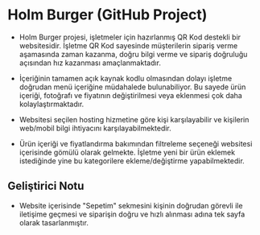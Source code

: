 # Holm Burger (GitHub Project)

- Holm Burger projesi, işletmeler için hazırlanmış QR Kod destekli bir websitesidir. İşletme QR Kod sayesinde müşterilerin sipariş verme aşamasında zaman kazanma, doğru bilgi verme ve sipariş doğruluğu açısından hız kazanması amaçlanmaktadır.

- İçeriğinin tamamen açık kaynak kodlu olmasından dolayı işletme doğrudan menü içeriğine müdahalede bulunabiliyor. Bu sayede ürün içeriği, fotoğrafı ve fiyatının değiştirilmesi veya eklenmesi çok daha kolaylaştırmaktadır.

- Websitesi seçilen hosting hizmetine göre kişi karşılayabilir ve kişilerin web/mobil bilgi ihtiyacını karşılayabilmektedir.

- Ürün içeriği ve fiyatlandırma bakımından filtreleme seçeneği websitesi içerisinde gömülü olarak gelmekte. İşletme yeni bir ürün eklemek istediğinde yine bu kategorilere ekleme/değiştirme yapabilmektedir.

## Geliştirici Notu

- Website içerisinde "Sepetim" sekmesini kişinin doğrudan görevli ile iletişime geçmesi ve siparişin doğru ve hızlı alınması adına tek sayfa olarak tasarlanmıştır.
